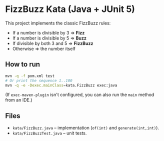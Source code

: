 # FizzBuzz Kata (Java + JUnit 5)

This project implements the classic FizzBuzz rules:

- If a number is divisible by 3 ⇒ **Fizz**
- If a number is divisible by 5 ⇒ **Buzz**
- If divisible by both 3 and 5 ⇒ **FizzBuzz**
- Otherwise ⇒ the number itself

## How to run

```bash
mvn -q -f pom.xml test
# Or print the sequence 1..100
mvn -q -e -Dexec.mainClass=kata.FizzBuzz exec:java
```

(If `exec-maven-plugin` isn't configured, you can also run the `main` method from an IDE.)

## Files
- `kata/FizzBuzz.java` – implementation (`of(int)` and `generate(int,int)`).
- `kata/FizzBuzzTest.java` – unit tests.

